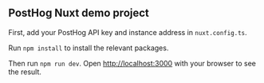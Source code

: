 ## PostHog Nuxt demo project

First, add your PostHog API key and instance address in `nuxt.config.ts`.

Run `npm install` to install the relevant packages.

Then run `npm run dev`. Open [http://localhost:3000](http://localhost:3000) with your browser to see the result.